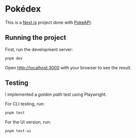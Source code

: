 # Pokédex

This is a [Next.js](https://nextjs.org) project done with [PokeAPI](https://pokeapi.co/?ref=public-apis).

## Running the project

First, run the development server:

```bash
pnpm dev
```

Open [http://localhost:3000](http://localhost:3000) with your browser to see the result.

## Testing

I implemented a _golden path_ test using Playwright.

For CLI testing, run:

```bash
pnpm test
```

For the UI version, run:

```bash
pnpm test-ui
```
